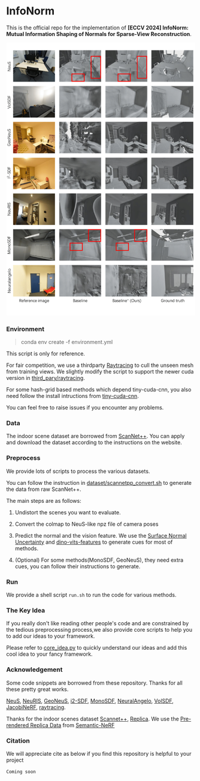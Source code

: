 # InfoNorm

This is the official repo for the implementation of **[ECCV 2024] InfoNorm: Mutual Information Shaping of Normals for Sparse-View Reconstruction**.

![MainFigure](./figure/main.png)

### Environment

> conda env create -f environment.yml

This script is only for reference.

For fair competition, we use a thirdparty [Raytracing](https://github.com/ashawkey/raytracing) to cull the unseen mesh from training views. We slightly modify the script to support the newer cuda version in [third_pary/raytracing](third_pary/raytracing).

For some hash-grid based methods which depend tiny-cuda-cnn, you also need follow the install intructions from [tiny-cuda-cnn](https://github.com/NVlabs/tiny-cuda-nn).

You can feel free to raise issues if you encounter any problems.

### Data

The indoor scene dataset are borrowed from [ScanNet++](https://kaldir.vc.in.tum.de/scannetpp/). You can apply and download the dataset according to the instructions on the website.

### Preprocess

We provide lots of scripts to process the various datasets.

You can follow the instruction in [dataset/scannetpp_convert.sh](dataset/scannetpp_convert.sh) to generate the data from raw ScanNet++.

The main steps are as follows:

1. Undistort the scenes you want to evaluate.

2. Convert the colmap to NeuS-like npz file of camera poses

3. Predict the normal and the vision feature. We use the [Surface Normal Uncertainty](https://github.com/baegwangbin/surface_normal_uncertainty) and [dino-vits-features](https://github.com/ShirAmir/dino-vit-features) to generate cues for most of methods.

4. (Optional) For some methods(MonoSDF, GeoNeuS), they need extra cues, you can follow their instructions to generate.

### Run

We provide a shell script `run.sh` to run the code for various methods.

### The Key Idea

If you really don't like reading other people's code and are constrained by the tedious preprocessing process,we also provide core scripts to help you to add our ideas to your framework.

Please refer to [core_idea.py](core_idea.py) to quickly understand our ideas and add this cool idea to your fancy framework.

### Acknowledgement

Some code snippets are borrowed from these repository. Thanks for all these pretty great works.

[NeuS](https://github.com/Totoro97/NeuS), [NeuRIS](https://github.com/jiepengwang/NeuRIS), [GeoNeuS](https://github.com/GhiXu/Geo-Neus), [i2-SDF](https://github.com/jingsenzhu/i2-sdf), [MonoSDF](https://github.com/autonomousvision/monosdf), [NeuralAngelo](https://github.com/NVlabs/neuralangelo), [VolSDF](https://github.com/lioryariv/volsdf),
[JacobiNeRF](https://github.com/xxm19/jacobinerf), [raytracing](https://github.com/ashawkey/raytracing).

Thanks for the indoor scenes dataset [Scannet++](https://kaldir.vc.in.tum.de/scannetpp/), [Replica](https://github.com/facebookresearch/Replica-Dataset). We use the  [Pre-rendered Replica Data](https://www.dropbox.com/scl/fo/puh6djua6ewgs0afsswmz/AGudMbll0n0v_iADmqrrRds?rlkey=ep5495umv628y2sk8hvnh8msc&e=1&dl=0) from [Semantic-NeRF](https://github.com/Harry-Zhi/semantic_nerf)

### Citation

We will appreciate cite as below if you find this repository is helpful to your project

```
Coming soon
```
